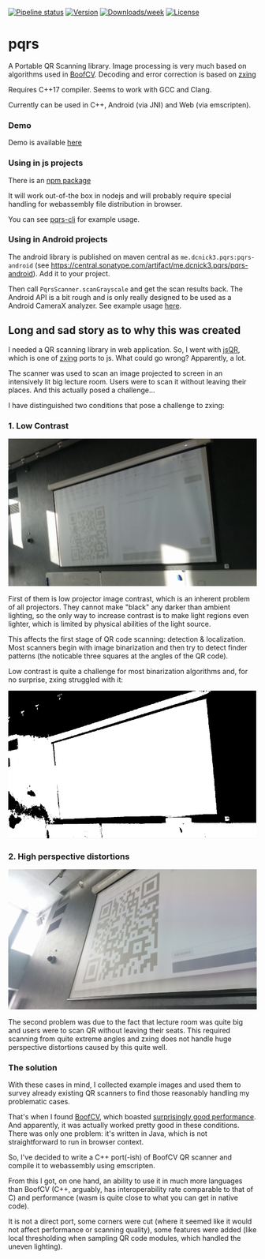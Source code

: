[![Pipeline status](https://img.shields.io/gitlab/pipeline/inno_baam/pqrs/master)](https://gitlab.com/inno_baam/pqrs/pipelines/latest)
[![Version](https://img.shields.io/npm/v/pqrs-js.svg)](https://npmjs.org/package/pqrs-js)
[![Downloads/week](https://img.shields.io/npm/dw/pqrs-js.svg)](https://npmjs.org/package/pqrs-js)
[![License](https://img.shields.io/npm/l/pqrs-js.svg)](https://github.com/DCNick3/pqrs-js/blob/master/package.json)

# pqrs

A Portable QR Scanning library.
Image processing is very much based on algorithms used in [BoofCV](https://boofcv.org).
Decoding and error correction is based on [zxing](https://github.com/zxing/zxing) 

Requires C++17 compiler. Seems to work with GCC and Clang.

Currently can be used in C++, Android (via JNI) and Web (via emscripten).

### Demo

Demo is available [here](https://dcnick3.me/js/pqrs-test.html)

### Using in js projects

There is an [npm package](https://www.npmjs.com/package/pqrs-js)

It will work out-of-the box in nodejs and will probably require special handling for webassembly file distribution in browser.

You can see [pqrs-cli](https://github.com/DCNick3/pqrs-cli) for example usage.

### Using in Android projects

The android library is published on maven central as `me.dcnick3.pqrs:pqrs-android` (see https://central.sonatype.com/artifact/me.dcnick3.pqrs/pqrs-android). Add it to your project.

Then call `PqrsScanner.scanGrayscale` and get the scan results back. The Android API is a bit rough and is only really designed to be used as a Android CameraX analyzer. See example usage [here](https://github.com/DCNick3/baam-android/blob/df8b73c1d98c793701cb0f2a4db053daf17927b9/app/src/main/java/me/dcnick3/baam/ui/camera/ScannerScreen.kt#L82).

## Long and sad story as to why this was created

I needed a QR scanning library in web application. 
So, I went with [jsQR](https://github.com/cozmo/jsQR), which is one of [zxing](https://github.com/zxing/zxing) ports to js.
What could go wrong? Apparently, a lot.

The scanner was used to scan an image projected to screen in an intensively lit big lecture room.
Users were to scan it without leaving their places. And this actually posed a challenge...

I have distinguished two conditions that pose a challenge to zxing:

### 1. Low Contrast

![](images/locontrast.png)

First of them is low projector image contrast, which is an inherent problem of all projectors.
They cannot make "black" any darker than ambient lighting, so the only way to increase contrast is to make light regions even lighter, which is limited by physical abilities of the light source.

This affects the first stage of QR code scanning: detection & localization. Most scanners begin with image binarization and then try to detect finder patterns (the noticable three squares at the angles of the QR code).

Low contrast is quite a challenge for most binarization algorithms and, for no surprise, zxing struggled with it:

![](images/badbin.png)

### 2. High perspective distortions

![](images/perspective.png)

The second problem was due to the fact that lecture room was quite big and users were to scan QR without leaving their seats.
This required scanning from quite extreme angles and zxing does not handle huge perspective distortions caused by this quite well.

### The solution

With these cases in mind, I collected example images and used them to survey already existing QR scanners to find those reasonably handling my problematic cases.

That's when I found [BoofCV](https://boofcv.org/), which boasted [surprisingly good performance](https://boofcv.org/index.php?title=Performance:QrCode).
And apparently, it was actually worked pretty good in these conditions. 
There was only one problem: it's written in Java, which is not straightforward to run in browser context.

So, I've decided to write a C++ port(-ish) of BoofCV QR scanner and compile it to webassembly using emscripten.

From this I got, on one hand, an ability to use it in much more languages than BoofCV (C++, arguably, has interoperability rate comparable to that of C) and performance (wasm is quite close to what you can get in native code).

It is not a direct port, some corners were cut (where it seemed like it would not affect performance or scanning quality), some features were added (like local thresholding when sampling QR code modules, which handled the uneven lighting).

